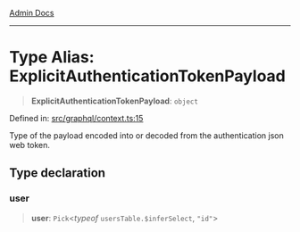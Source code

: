 [Admin Docs](/)

***

# Type Alias: ExplicitAuthenticationTokenPayload

> **ExplicitAuthenticationTokenPayload**: `object`

Defined in: [src/graphql/context.ts:15](https://github.com/PalisadoesFoundation/talawa-api/blob/04adcbca27f07ca5c0bffce211b6e6b77a1828ce/src/graphql/context.ts#L15)

Type of the payload encoded into or decoded from the authentication json web token.

## Type declaration

### user

> **user**: `Pick`\<*typeof* `usersTable.$inferSelect`, `"id"`\>
